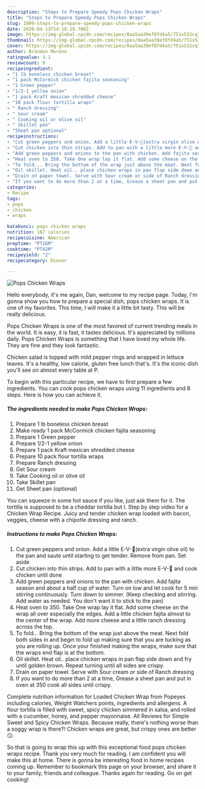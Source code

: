 ```yaml
---
description: "Steps to Prepare Speedy Pops Chicken Wraps"
title: "Steps to Prepare Speedy Pops Chicken Wraps"
slug: 1899-steps-to-prepare-speedy-pops-chicken-wraps
date: 2020-04-13T14:18:29.706Z
image: https://img-global.cpcdn.com/recipes/0aa5aa39ef8fd4a5/751x532cq70/pops-chicken-wraps-recipe-main-photo.jpg
thumbnail: https://img-global.cpcdn.com/recipes/0aa5aa39ef8fd4a5/751x532cq70/pops-chicken-wraps-recipe-main-photo.jpg
cover: https://img-global.cpcdn.com/recipes/0aa5aa39ef8fd4a5/751x532cq70/pops-chicken-wraps-recipe-main-photo.jpg
author: Brandon Moreno
ratingvalue: 3.1
reviewcount: 9
recipeingredient:
- "1 lb boneless chicken breast"
- "1 pack McCormick chicken fajita seasoning"
- "1 Green pepper"
- "1/2-1 yellow onion"
- "1 pack Kraft mexican shredded cheese"
- "10 pack flour tortilla wraps"
- " Ranch dressing"
- " Sour cream"
- " Cooking oil or olive oil"
- " Skillet pan"
- "Sheet pan optional"
recipeinstructions:
- "Cut green peppers and onion. Add a little E-V-👀(extra virgin olive oil) to the pan and saute until starting to get tender. Remove from pan. Set aside"
- "Cut chicken into thin strips. Add to pan with a little more E-V-👀 and cook chicken until done"
- "Add green peppers and onions to the pan with chicken. Add fajita season and about a half cup of water. Turn on low and let cook for 5 min stirring continuously. Turn down to simmer. (Keep checking and stirring. Add water as needed. You don&#39;t want it to stick to the pan)"
- "Heat oven to 350. Take One wrap lay it flat. Add some cheese on the wrap all over especially the edges. Add a little chicken fajita almost to the center of the wrap. Add more cheese and a little ranch dressing across the top."
- "To fold... Bring the bottom of the wrap just above the meat. Next fold both sides in and begin to fold up making sure that you are tucking as you are rolling up. Once your finished making the wraps, make sure that the wraps end flap is at the bottom."
- "Oil skillet. Heat oil.. place chicken wraps in pan flap side down and fry until golden brown. Repeat turning until all sides are crispy."
- "Drain on paper towel. Serve with Sour cream or side of Ranch dressing"
- "If you want to do more than 2 at a time, Grease a sheet pan and put in oven at 350 cook all sides until crispy."
categories:
- Recipe
tags:
- pops
- chicken
- wraps

katakunci: pops chicken wraps 
nutrition: 167 calories
recipecuisine: American
preptime: "PT16M"
cooktime: "PT42M"
recipeyield: "2"
recipecategory: Dinner

---
```



![Pops Chicken Wraps](https://img-global.cpcdn.com/recipes/0aa5aa39ef8fd4a5/751x532cq70/pops-chicken-wraps-recipe-main-photo.jpg)

Hello everybody, it's me again, Dan, welcome to my recipe page. Today, I'm gonna show you how to prepare a special dish, pops chicken wraps. It is one of my favorites. This time, I will make it a little bit tasty. This will be really delicious.

Pops Chicken Wraps is one of the most favored of current trending meals in the world. It is easy, it is fast, it tastes delicious. It's appreciated by millions daily. Pops Chicken Wraps is something that I have loved my whole life. They are fine and they look fantastic.

Chicken salad is topped with mild pepper rings and wrapped in lettuce leaves. It&#39;s a healthy, low calorie, gluten free lunch that&#39;s. It&#39;s the iconic dish you&#39;ll see on almost every table at P.


To begin with this particular recipe, we have to first prepare a few ingredients. You can cook pops chicken wraps using 11 ingredients and 8 steps. Here is how you can achieve it.

<!--inarticleads1-->

##### The ingredients needed to make Pops Chicken Wraps:

1. Prepare 1 lb boneless chicken breast
1. Make ready 1 pack McCormick chicken fajita seasoning
1. Prepare 1 Green pepper
1. Prepare 1/2-1 yellow onion
1. Prepare 1 pack Kraft mexican shredded cheese
1. Prepare 10 pack flour tortilla wraps
1. Prepare  Ranch dressing
1. Get  Sour cream
1. Take  Cooking oil or olive oil
1. Take  Skillet pan
1. Get Sheet pan (optional)


You can squeeze in some hot sauce if you like, just ask them for it. The tortilla is supposed to be a cheddar tortilla but I. Step by step video for a Chicken Wrap Recipe. Juicy and tender chicken wrap loaded with bacon, veggies, cheese with a chipotle dressing and ranch. 

<!--inarticleads2-->

##### Instructions to make Pops Chicken Wraps:

1. Cut green peppers and onion. Add a little E-V-👀(extra virgin olive oil) to the pan and saute until starting to get tender. Remove from pan. Set aside
1. Cut chicken into thin strips. Add to pan with a little more E-V-👀 and cook chicken until done
1. Add green peppers and onions to the pan with chicken. Add fajita season and about a half cup of water. Turn on low and let cook for 5 min stirring continuously. Turn down to simmer. (Keep checking and stirring. Add water as needed. You don&#39;t want it to stick to the pan)
1. Heat oven to 350. Take One wrap lay it flat. Add some cheese on the wrap all over especially the edges. Add a little chicken fajita almost to the center of the wrap. Add more cheese and a little ranch dressing across the top.
1. To fold... Bring the bottom of the wrap just above the meat. Next fold both sides in and begin to fold up making sure that you are tucking as you are rolling up. Once your finished making the wraps, make sure that the wraps end flap is at the bottom.
1. Oil skillet. Heat oil.. place chicken wraps in pan flap side down and fry until golden brown. Repeat turning until all sides are crispy.
1. Drain on paper towel. Serve with Sour cream or side of Ranch dressing
1. If you want to do more than 2 at a time, Grease a sheet pan and put in oven at 350 cook all sides until crispy.


Complete nutrition information for Loaded Chicken Wrap from Popeyes including calories, Weight Watchers points, ingredients and allergens. A flour tortilla is filled with sweet, spicy chicken simmered in salsa, and rolled with a cucumber, honey, and pepper mayonnaise. All Reviews for Simple Sweet and Spicy Chicken Wraps. Because really, there&#39;s nothing worse than a soggy wrap is there?! Chicken wraps are great, but crispy ones are better 😏. 

So that is going to wrap this up with this exceptional food pops chicken wraps recipe. Thank you very much for reading. I am confident you will make this at home. There is gonna be interesting food in home recipes coming up. Remember to bookmark this page on your browser, and share it to your family, friends and colleague. Thanks again for reading. Go on get cooking!
